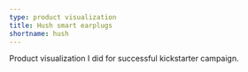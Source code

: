 ```yaml
---
type: product visualization
title: Hush smart earplugs
shortname: hush
---
```


Product visualization I did for successful kickstarter campaign.